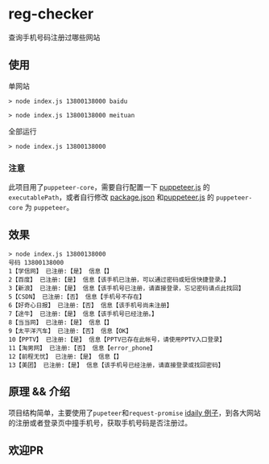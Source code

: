 # reg-checker
 查询手机号码注册过哪些网站

## 使用


单网站
```
> node index.js 13800138000 baidu
```
```
> node index.js 13800138000 meituan
```

全部运行
```
> node index.js 13800138000
```
### 注意
此项目用了`puppeteer-core`，需要自行配置一下 [puppeteer.js](./utils/puppeteer.js) 的 `executablePath`，或者自行修改 [package.json](./package.json) 和[puppeteer.js](./utils/puppeteer.js) 的 `puppeteer-core` 为 `puppeteer`。

## 效果
```
> node index.js 13800138000
号码 13800138000
1【学信网】 已注册:【是】 信息【】
2【百度】 已注册:【是】 信息【该手机已注册，可以通过密码或短信快捷登录。】
3【新浪】 已注册:【是】 信息【该手机号已注册，请直接登录，忘记密码请点此找回】
5【CSDN】 已注册:【否】 信息【手机号不存在】
6【好奇心日报】 已注册:【否】 信息【该手机号尚未注册】
7【途牛】 已注册:【是】 信息【该手机号已经注册。】
8【当当网】 已注册:【是】 信息【】
9【太平洋汽车】 已注册:【否】 信息【OK】
10【PPTV】 已注册:【是】 信息【PPTV已存在此帐号，请使用PPTV入口登录】
11【淘男网】 已注册:【否】 信息【error_phone】
12【前程无忧】 已注册:【是】 信息【】
13【美团】 已注册:【是】 信息【该手机号已经注册，请直接登录或找回密码】
```

## 原理 && 介绍

项目结构简单，主要使用了`pupeteer`和`request-promise` [idaily 例子](./sites/qdaily.js)，到各大网站的注册或者登录页中撞手机号，获取手机号码是否注册过。

## 欢迎PR
